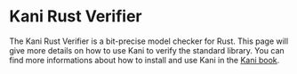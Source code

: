 # Kani Rust Verifier

The Kani Rust Verifier is a bit-precise model checker for Rust.
This page will give more details on how to use Kani to verify the standard library.
You can find more informations about how to install and use Kani in the
[Kani book](https://model-checking.github.io/kani/).

